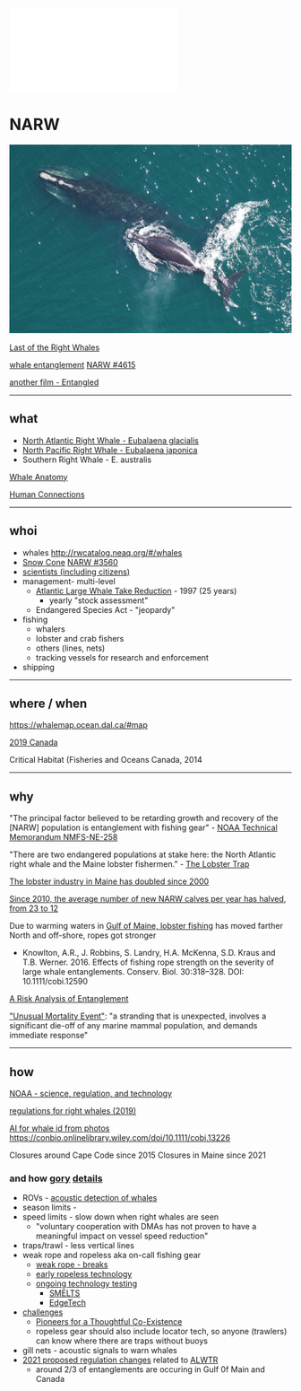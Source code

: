 ![slides](NARW.slides.html)
# NARW 
![North Atlantic Right Whale - Eubalaena glacialis](D540D218-14A3-41CC-A279-9607FC1EE487.jpeg)

[Last of the Right Whales](https://lastoftherightwhales.com)

[whale entanglement](https://www.andersoncabotcenterforoceanlife.org/blog/scenes-from-a-right-whale-entanglement) [NARW #4615](https://youtu.be/CddjGHAJNrk)

[another film - Entangled](https://entangled-film.com/)

<hr/>

## what 

* [North Atlantic Right Whale - Eubalaena glacialis](https://www.fisheries.noaa.gov/species/north-atlantic-right-whale)
* [North Pacific Right Whale - Eubalaena japonica](https://www.fisheries.noaa.gov/species/north-pacific-right-whale)
* Southern Right Whale - E. australis

[Whale Anatomy](https://oceantoday.noaa.gov/whaleanatomy/welcome.html)

[Human Connections](https://ocean.si.edu/ocean-life/marine-mammals/north-atlantic-right-whale)


<hr/>

## whoi
* whales http://rwcatalog.neaq.org/#/whales
* [Snow Cone](https://www.fisheries.noaa.gov/feature-story/snow-cone-watch-updates-entangled-right-whale-mother-and-newborn-calf) [NARW #3560](https://www.youtube.com/watch?v=nqUq8Jh4vUA)
* [scientists (including citizens)](https://www.whoi.edu/know-your-ocean/ocean-topics/ocean-life/right-whales/)
* management- multi-level
  * [Atlantic Large Whale Take Reduction](https://www.youtube.com/watch?v=fgrjMufULng) - 1997 (25 years)
    * yearly "stock assessment"
  * Endangered Species Act - "jeopardy"
* fishing 
  * whalers 
  * lobster and crab fishers
  * others (lines, nets)
  * tracking vessels for research and enforcement
* shipping

<hr/>

## where / when  
   https://whalemap.ocean.dal.ca/#map

[2019 Canada](2019_NARW_incident_report_June_2020-compressed.pdf)

Critical Habitat (Fisheries and Oceans Canada, 2014

<hr/>

## why

"The principal factor believed to be retarding growth and recovery of the [NARW] population is entanglement with fishing gear" - [NOAA Technical Memorandum NMFS-NE-258](noaa_20611_DS1.pdf)

"There are two endangered populations at stake here: the North Atlantic right whale and the Maine lobster fishermen.” - [The Lobster Trap](https://apps.bostonglobe.com/metro/2021/12/the-lobster-trap/?p1=Article_Inline_Related_Link)

[The lobster industry in Maine has doubled since 2000](https://www.maine.gov/dmr/commercial-fishing/landings/documents/lobster.graph.2021.pdf)

[Since 2010, the average number of new NARW calves per year has halved, from 23 to 12](https://www.int-res.com/articles/feature/d143p205.pdf)

Due to warming waters in [Gulf of Maine, lobster fishing](https://lobsterfrommaine.com/protecting-our-oceans-and-coasts/) has moved farther North and off-shore, ropes got stronger

  * Knowlton, A.R., J. Robbins, S. Landry, H.A. McKenna, S.D. Kraus and T.B. Werner. 2016. Effects of fishing rope
strength on the severity of large whale entanglements. Conserv. Biol. 30:318–328.
DOI: 10.1111/cobi.12590

[A Risk Analysis of Entanglement](https://storymaps.arcgis.com/stories/efb2e1d058054fb6a1487d964397bffd)

["Unusual Mortality Event"](https://www.fisheries.noaa.gov/national/marine-life-distress/2017-2022-north-atlantic-right-whale-unusual-mortality-event):
"a stranding that is unexpected, involves a significant die-off of any marine mammal population, and demands
immediate response"

<hr/>

## how 

[NOAA - science, regulation, and technology](https://www.fisheries.noaa.gov/search?oq=north+american+right+whale)

[regulations for right whales (2019)](https://www.fisheries.noaa.gov/video/right-stuff-regulations-right-whales)

[AI for whale id from photos](https://www.fisheries.noaa.gov/new-england-mid-atlantic/science-data/artificial-intelligence-right-whale-photo-identification) https://conbio.onlinelibrary.wiley.com/doi/10.1111/cobi.13226 

Closures around Cape Code since 2015
Closures in Maine since 2021

### and how [gory](https://github.com/robibok/whales) [details](https://blog.deepsense.ai/deep-learning-right-whale-recognition-kaggle/)

* ROVs - [acoustic detection of whales](https://asa.scitation.org/doi/10.1121/10.0005898)
* season limits -
* speed limits - slow down when right whales are seen
  * "voluntary cooperation with DMAs has not proven to have a meaningful impact on vessel speed reduction"
* traps/trawl - less vertical lines
* weak rope and ropeless aka on-call fishing gear
  * [weak rope - breaks](https://www.mass.gov/doc/12422-dmf-offering-free-buoy-line-marking-materials-and-additional-free-weak-rope/download)
  * [early ropeless technology](https://www.whoi.edu/oceanus/feature/whale-safe-fishing-gear/)
  * [ongoing technology testing](https://www.mass.gov/service-details/ropeless-fishing-gear-feasibility-study)
    * [SMELTS](https://www.smelts.org/)
    * [EdgeTech](https://www.edgetech.com/)
 * [challenges](https://capecodfishermen.org/item/aidsropelesshear-0127?category_id=9)
   * [Pioneers for a Thoughtful Co-Existence](https://www.capeandislands.org/local-news/2022-01-13/lobsterman-v-lobsterman-fight-over-ropeless-fishing-divides-industry)
   * ropeless gear should also include locator tech, so anyone (trawlers) can know where there are traps without buoys 
 * gill nets - acoustic signals to warn whales
 * [2021 proposed regulation changes](https://media.fisheries.noaa.gov/2021-01/TRTFactSheetRev011221.pdf) related to [ALWTR](https://fisheries.noaa.gov/ALWTRP)
   * around 2/3 of entanglements are occuring in Gulf 0f Main and Canada

